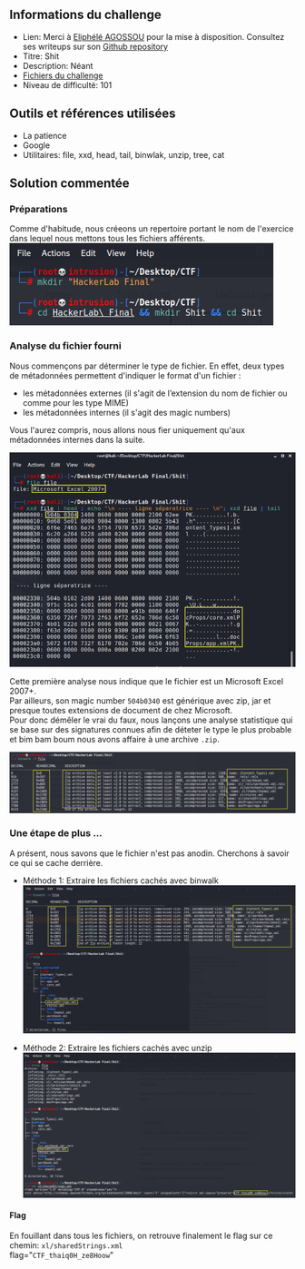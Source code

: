 ## Informations du challenge
- Lien: Merci à [Eliphélé AGOSSOU](https://twitter.com/charliagossou) pour la mise à disposition. Consultez ses writeups sur son [Github repository](https://github.com/CharliGithub/CTF) 
- Titre: Shit
- Description: Néant  
- [Fichiers du challenge](https://github.com/nanamou224/Become-a-CTF-player/blob/main/Steganography%20%26%20Steganalysis/Steganalysis/File%20Steganalysis/HackerLab2019/Shit/Ressources/file)
- Niveau de difficulté: 101


## Outils et références utilisées
- La patience
- Google
- Utilitaires: file, xxd, head, tail, binwlak, unzip, tree, cat


## Solution commentée
### Préparations 
Comme d'habitude, nous créeons un repertoire portant le nom de l'exercice dans lequel nous mettons tous les fichiers afférents.
![tree cd](https://github.com/nanamou224/Become-a-CTF-player/blob/main/Steganography%20%26%20Steganalysis/Steganalysis/File%20Steganalysis/HackerLab2019/Shit/Ressources/mkdir%20cd.png)

### Analyse du fichier fourni
Nous commençons par déterminer le type de fichier. En effet, deux types de métadonnées permettent d'indiquer le format d'un fichier :  
- les métadonnées externes (il s'agit de l’extension du nom de fichier ou comme pour les type MIME)  
- les métadonnées internes (il s'agit des magic numbers)  

Vous l'aurez compris, nous allons nous fier uniquement qu'aux métadonnées internes dans la suite. 

![file xxd head tail](https://github.com/nanamou224/Become-a-CTF-player/blob/main/Steganography%20%26%20Steganalysis/Steganalysis/File%20Steganalysis/HackerLab2019/Shit/Ressources/file%20xxd.png)

Cette première analyse nous indique que le fichier est un Microsoft Excel 2007+.   
Par ailleurs, son magic number `504b0340` est générique avec zip, jar et presque toutes extensions de document de chez Microsoft.   
Pour donc démêler le vrai du faux, nous lançons une analyse statistique qui se base sur des signatures connues afin de déteter le type le plus probable et bim bam boum nous avons affaire à une archive `.zip`.

![binwalk B](https://github.com/nanamou224/Become-a-CTF-player/blob/main/Steganography%20%26%20Steganalysis/Steganalysis/File%20Steganalysis/HackerLab2019/Shit/Ressources/binwalk.png)


### Une étape de plus ...
A présent, nous savons que le fichier n'est pas anodin. Cherchons à savoir ce qui se cache derrière. 
- Méthode 1: Extraire les fichiers cachés avec binwalk   
![binwalk e](https://github.com/nanamou224/Become-a-CTF-player/blob/main/Steganography%20%26%20Steganalysis/Steganalysis/File%20Steganalysis/HackerLab2019/Shit/Ressources/binwalk%20tree.png)

- Méthode 2: Extraire les fichiers cachés avec unzip  
![unzip tree cat](https://github.com/nanamou224/Become-a-CTF-player/blob/main/Steganography%20%26%20Steganalysis/Steganalysis/File%20Steganalysis/HackerLab2019/Shit/Ressources/unzip%20tree%20cat.png)


#### Flag   
En fouillant dans tous les fichiers, on retrouve finalement le flag sur ce chemin: `xl/sharedStrings.xml`  
flag="`CTF_thaiq0H_ze8Hoow`"  

